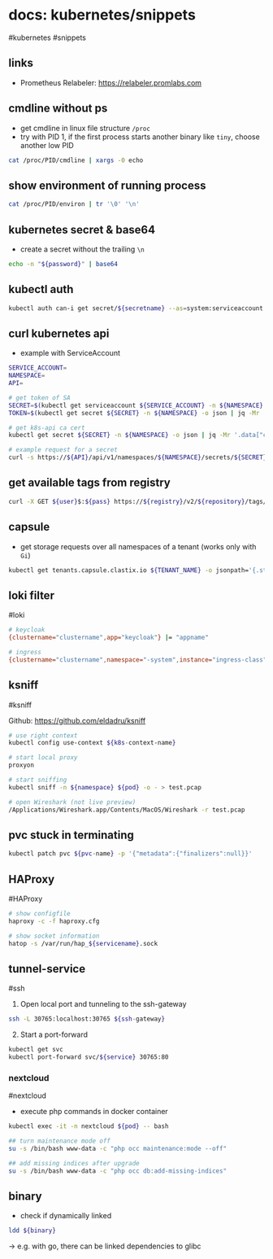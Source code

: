# docs: kubernetes/snippets
#kubernetes #snippets 

## links
- Prometheus Relabeler: https://relabeler.promlabs.com

## cmdline without ps
- get cmdline in linux file structure `/proc`
- try with PID 1, if the first process starts another binary like `tiny`, choose another low PID

```bash
cat /proc/PID/cmdline | xargs -0 echo
```

## show environment of running process
```bash
cat /proc/PID/environ | tr '\0' '\n'
```

## kubernetes secret & base64
- create a secret without the trailing `\n`
```bash
echo -n "${password}" | base64
```

## kubectl auth
```bash
kubectl auth can-i get secret/${secretname} --as=system:serviceaccount:${namespace}:${serviceaccount} -n ${namespace}
```

## curl kubernetes api
- example with ServiceAccount

```bash
SERVICE_ACCOUNT=
NAMESPACE=
API=

# get token of SA
SECRET=$(kubectl get serviceaccount ${SERVICE_ACCOUNT} -n ${NAMESPACE} -o json | jq -Mr '.secrets[].name | select(contains("token"))')
TOKEN=$(kubectl get secret ${SECRET} -n ${NAMESPACE} -o json | jq -Mr '.data.token' | base64 -d)

# get k8s-api ca cert
kubectl get secret ${SECRET} -n ${NAMESPACE} -o json | jq -Mr '.data["ca.crt"]' | base64 -d > ca.crt

# example request for a secret
curl -s https://${API}/api/v1/namespaces/${NAMESPACE}/secrets/${SECRET} --header "Authorization: Bearer $TOKEN" --cacert ca.crt | jq -Mr '.data'
```

## get available tags from registry
```bash
curl -X GET ${user}$:${pass} https://${registry}/v2/${repository}/tags/list
```

## capsule
- get storage requests over all namespaces of a tenant (works only with `Gi`)
```bash
kubectl get tenants.capsule.clastix.io ${TENANT_NAME} -o jsonpath='{.status.namespaces}' | jq -rc '.[]' | while read i; do; kubectl get pvc -n $i -o jsonpath='{.items[*].status.capacity.storage}' | sed "s/Gi/\n/g"; done | awk '{s+=$1} END {printf "%.0f", s}'
```

## loki filter
#loki

```bash
# keycloak
{clustername="clustername",app="keycloak"} |= "appname"

# ingress
{clustername="clustername",namespace="-system",instance="ingress-class"} |= "app.domain"
```
 
## ksniff
#ksniff

Github: https://github.com/eldadru/ksniff

```bash
# use right context
kubectl config use-context ${k8s-context-name}

# start local proxy
proxyon

# start sniffing
kubectl sniff -n ${namespace} ${pod} -o - > test.pcap

# open Wireshark (not live preview)
/Applications/Wireshark.app/Contents/MacOS/Wireshark -r test.pcap
```

## pvc stuck in terminating
```bash
kubectl patch pvc ${pvc-name} -p '{"metadata":{"finalizers":null}}'
```

## HAProxy
#HAProxy

```bash
# show configfile
haproxy -c -f haproxy.cfg

# show socket information
hatop -s /var/run/hap_${servicename}.sock
```

## tunnel-service
#ssh
1. Open local port and tunneling to the ssh-gateway
```bash
ssh -L 30765:localhost:30765 ${ssh-gateway}
```
2. Start a port-forward
```bash
kubectl get svc
kubectl port-forward svc/${service} 30765:80
```

### nextcloud
#nextcloud

- execute php commands in docker container
```bash
kubectl exec -it -n nextcloud ${pod} -- bash

## turn maintenance mode off
su -s /bin/bash www-data -c "php occ maintenance:mode --off"

## add missing indices after upgrade
su -s /bin/bash www-data -c "php occ db:add-missing-indices"
```

## binary
- check if dynamically linked
```bash
ldd ${binary}
```
-> e.g. with go, there can be linked dependencies to glibc